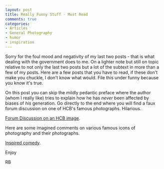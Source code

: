 ```yaml
---
layout: post
title: Really Funny Stuff - Must Read
comments: true
categories:
- Articles
- General Photography
- humor
- inspiration
---
```

Sorry for the foul mood and negativity of my last two posts - that is what dealing with the government does to me. On a lighter note but still on topic relative to not only the last two posts but a lot of the subtext in more than a few of my posts. Here are a few posts that you have to read, if these don't make you chuckle, I don't know what would. File this under funny because you know it's true.

On this post you can skip the mildly pedantic preface where the author (whom I really like) tries to explain how he has <em>never</em> been affected by biases of <em>his</em> generation. Go directly to the end where you will find a faux forum discussion on one of HCB's famous photographs. Hilarious.

<a href="http://www.ultrasomething.com/photography/2010/06/click-clique/">Forum Discussion on an HCB image</a>.

Here are some imagined comments on various famous icons of photography and their photographs.

<a href="http://theonlinephotographer.blogspot.com/2006/06/great-photographers-on-internet.html">Inspired comedy</a>.

Enjoy

RB